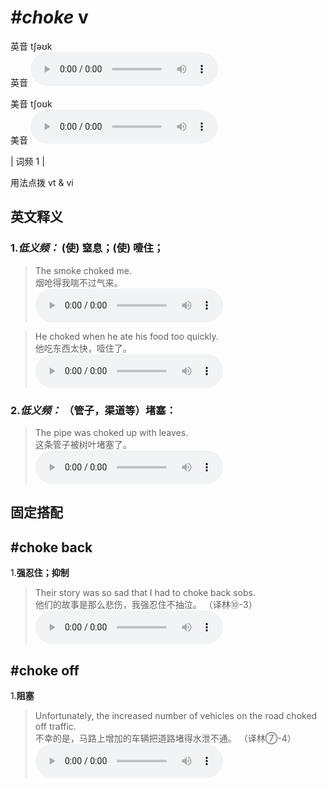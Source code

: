# ***\#choke*** v
英音 tʃəʊk  
英音
<audio src="./media/choke-B.aac" controls="controls"></audio>

美音 tʃoʊk  
美音
<audio src="./media/choke.aac" controls="controls"></audio>



| 词频 1 |  

用法点拨  vt & vi

英文释义
---
### 1.*低义频：* **(使) 窒息；(使) 噎住；**  

 > The smoke choked me.  
 > 烟呛得我喘不过气来。    
<audio src="./media/1-choke.aac" controls="controls"></audio>

 > He choked when he ate his food too quickly.  
 > 他吃东西太快，噎住了。    
<audio src="./media/2-choke.aac" controls="controls"></audio>

### 2.*低义频：* **（管子，渠道等）堵塞：**  

 > The pipe was choked up with leaves.  
 > 这条管子被树叶堵塞了。    
<audio src="./media/The pipe was choked up with leaves2_AAC.aac" controls="controls"></audio>


固定搭配
---
## \#choke back
1.**强忍住；抑制**  

 > Their story was so sad that I had to choke back sobs.  
 > 他们的故事是那么悲伤，我强忍住不抽泣。  （译林⑩-3）  
<audio src="./media/Their story was so sad that I had2_AAC.aac" controls="controls"></audio>

## \#choke off
1.**阻塞**  

 > Unfortunately, the increased number of vehicles on the road choked off traffic.  
 > 不幸的是，马路上增加的车辆把道路堵得水泄不通。  （译林⑦-4）  
<audio src="./media/Unfortunately, the increased number2_AAC.aac" controls="controls"></audio>


